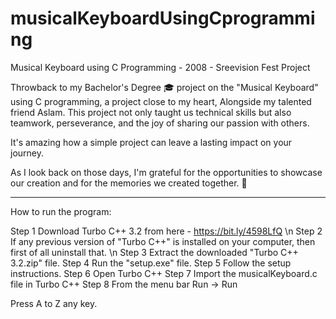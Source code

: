 # musicalKeyboardUsingCprogramming
Musical Keyboard using C Programming - 2008 - Sreevision Fest Project

Throwback to my Bachelor's Degree 🎓 project on the "Musical Keyboard" using C programming, a project close to my heart, Alongside my talented friend Aslam.
This project not only taught us technical skills but also teamwork, perseverance, and the joy of sharing our passion with others. 

It's amazing how a simple project can leave a lasting impact on your journey.

As I look back on those days, I'm grateful for the opportunities to showcase our creation and for the memories we created together. 🌟

--------------------------------------------------------------------------------------------------------------------------------------------------------------

How to run the program:

Step 1	Download Turbo C++ 3.2 from here - https://bit.ly/4598LfQ  \n
Step 2	If any previous version of "Turbo C++" is installed on your computer, then first of all uninstall that. \n
Step 3	Extract the downloaded "Turbo C++ 3.2.zip" file.
Step 4	Run the "setup.exe" file.
Step 5	Follow the setup instructions.
Step 6	Open Turbo C++
Step 7  Import the musicalKeyboard.c file in Turbo C++
Step 8  From the menu bar Run -> Run 

Press A to Z any key.
